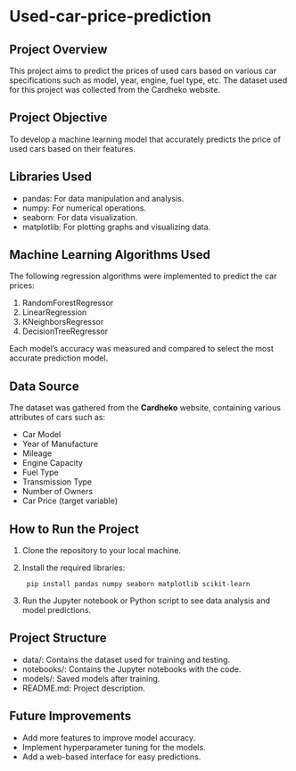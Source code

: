 # Used-car-price-prediction

## Project Overview 
This project aims to predict the prices of used cars based on various car specifications such as model, year, engine, fuel type, etc. The dataset used for this project was collected from the Cardheko website.

## Project Objective 
To develop a machine learning model that accurately predicts the price of used cars based on their features.

## Libraries Used
* pandas: For data manipulation and analysis.
* numpy: For numerical operations. 
* seaborn: For data visualization.
* matplotlib: For plotting graphs and visualizing data.

## Machine Learning Algorithms Used
The following regression algorithms were implemented to predict the car prices:
1. RandomForestRegressor
2. LinearRegression
3. KNeighborsRegressor
4. DecisionTreeRegressor
  
Each model’s accuracy was measured and compared to select the most accurate prediction model. 

## Data Source 
The dataset was gathered from the **Cardheko** website, containing various attributes of cars such as:
* Car Model
* Year of Manufacture
* Mileage
* Engine Capacity
* Fuel Type 
* Transmission Type
* Number of Owners
* Car Price (target variable)

## How to Run the Project
  1. Clone the repository to your local machine.
  2. Install the required libraries:

      ``` pip install pandas numpy seaborn matplotlib scikit-learn```
     
  4. Run the Jupyter notebook or Python script to see data analysis and model predictions.

## Project Structure
* data/: Contains the dataset used for training and testing.
* notebooks/: Contains the Jupyter notebooks with the code. 
* models/: Saved models after training.
* README.md: Project description.

## Future Improvements 
* Add more features to improve model accuracy. 
* Implement hyperparameter tuning for the models.
* Add a web-based interface for easy predictions.
